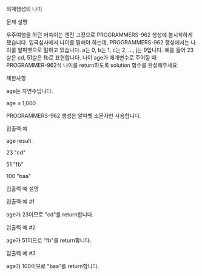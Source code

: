 외계행성의 나이

문제 설명

우주여행을 하던 머쓱이는 엔진 고장으로 PROGRAMMERS-962 행성에 불시착하게 됐습니다. 입국심사에서 나이를 말해야 하는데, PROGRAMMERS-962 행성에서는 나이를 알파벳으로 말하고 있습니다. a는 0, b는 1, c는 2, ..., j는 9입니다. 예를 들어 23살은 cd, 51살은 fb로 표현합니다. 나이 age가 매개변수로 주어질 때 PROGRAMMER-962식 나이를 return하도록 solution 함수를 완성해주세요.

제한사항

age는 자연수입니다.

age ≤ 1,000

PROGRAMMERS-962 행성은 알파벳 소문자만 사용합니다.

입출력 예

age result

23 "cd"

51 "fb"

100 "baa"

입출력 예 설명

입출력 예 #1

age가 23이므로 "cd"를 return합니다.

입출력 예 #2

age가 51이므로 "fb"를 return합니다.

입출력 예 #3

age가 100이므로 "baa"를 return합니다.
